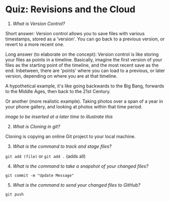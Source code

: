 # Quiz: Revisions and the Cloud

1. *What is Version Control?*

Short answer: Version control allows you to save files with various timestamps, stored as a 'version'.
You can go back to a previous version, or revert to a more recent one.

Long answer (to elaborate on the concept):
Version control is like storing your files as points in a timeline. Basically, imagine
the first version of your files as the starting point of the timeline, and the most recent save as the end.
Inbetween, there are 'points' where you can load to a previous, or later version, depending on where
you are at that timeline.

A hypothetical example, it's like going backwards to the Big Bang, forwards to the Middle Ages, then back to the 21st Century.

Or another (more realistic example). Taking photos over a span of a year in your phone gallery, and looking at photos within that time period.

*image to be inserted at a later time to illustrate this*

2. *What is Cloning in git?*

Cloning is copying an online Git project to your local machine.

3. *What is the command to track and stage files?*

`git add (file)` or `git add .` (adds all)

4. *What is the command to take a snapshot of your changed files?*

`git commit -m "Update Message"`

5. *What is the command to send your changed files to GitHub?*

`git push`
